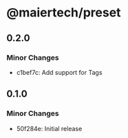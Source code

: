 # @maiertech/preset

## 0.2.0

### Minor Changes

- c1bef7c: Add support for Tags

## 0.1.0

### Minor Changes

- 50f284e: Initial release
